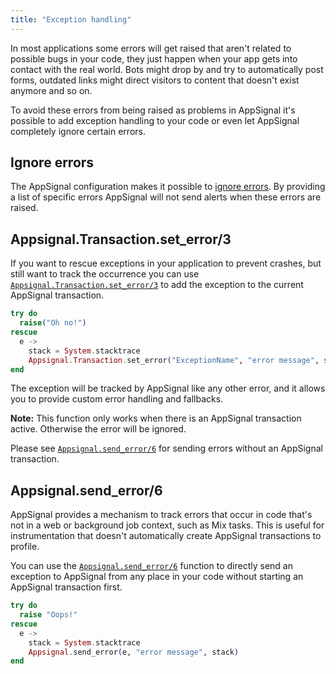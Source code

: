 ```yaml
---
title: "Exception handling"
---
```


In most applications some errors will get raised that aren't related to
possible bugs in your code, they just happen when your app gets into contact
with the real world. Bots might drop by and try to automatically post forms,
outdated links might direct visitors to content that doesn't exist anymore and
so on.

To avoid these errors from being raised as problems in AppSignal it's possible
to add exception handling to your code or even let AppSignal completely ignore
certain errors.

## Ignore errors

The AppSignal configuration makes it possible to [ignore
errors](/elixir/configuration/ignore-errors.html). By providing a list of
specific errors AppSignal will not send alerts when these errors are raised.

## Appsignal.Transaction.set_error/3

If you want to rescue exceptions in your application to prevent crashes, but
still want to track the occurrence you can use
[`Appsignal.Transaction.set_error/3`][hexdocs-set_error] to add the exception
to the current AppSignal transaction.

```elixir
try do
  raise("Oh no!")
rescue
  e ->
    stack = System.stacktrace
    Appsignal.Transaction.set_error("ExceptionName", "error message", stack)
end
```

The exception will be tracked by AppSignal like any other error, and it allows
you to provide custom error handling and fallbacks.

**Note:** This function only works when there is an AppSignal transaction active.
Otherwise the error will be ignored.

Please see
[`Appsignal.send_error/6`](#appsignal-send_error-6) for sending errors
without an AppSignal transaction.

## Appsignal.send_error/6

AppSignal provides a mechanism to track errors that occur in code that's not in
a web or background job context, such as Mix tasks. This is useful for
instrumentation that doesn't automatically create AppSignal transactions to
profile.

You can use the [`Appsignal.send_error/6`][hexdocs-send_error] function to
directly send an exception to AppSignal from any place in your code without
starting an AppSignal transaction first.

```elixir
try do
  raise "Oops!"
rescue
  e ->
    stack = System.stacktrace
    Appsignal.send_error(e, "error message", stack)
end
```

[hexdocs-set_error]: https://hexdocs.pm/appsignal/Appsignal.Transaction.html#set_error/3
[hexdocs-send_error]: https://hexdocs.pm/appsignal/Appsignal.html#send_error/6
